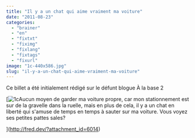 ```yaml
---
title: "Il y a un chat qui aime vraiment ma voiture"
date: "2011-08-23"
categories: 
  - "brainer"
  - "en"
  - "fixtxt"
  - "fiximg"
  - "fixlang"
  - "fixtags"
  - "fixurl"
image: "1c-440x586.jpg"
slug: "il-y-a-un-chat-qui-aime-vraiment-ma-voiture"
---
```


Ce billet a été initialement rédigé sur le défunt blogue À la base 2

[![](images/1c-440x586.jpg "1c")Aucun moyen de garder ma voiture propre, car mon stationnement est sur de la gravelle dans la ruelle, mais en plus de cela, il y a un chat en liberté qui s'amuse de temps en temps à sauter sur ma voiture. Vous voyez ses petites pattes sales?

](http://fred.dev/?attachment_id=6014)
